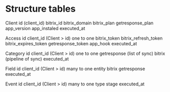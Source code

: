 # Structure tables
Client
    id                      (client_id) 
    bitrix_id
    bitrix_domain
    bitrix_plan
    getresponse_plan
    app_version
    app_instaled
    executed_at

Access 
    id 
    client_id               (Client > id) one to one
    bitrix_token
    bitrix_refresh_token
    bitrix_expires_token
    getresponse_token
    app_hook
    executed_at

Category
    id 
    client_id               (Client > id) one to one
    getresponse             (list of sync)
    bitrix                  (pipeline of sync)
    executed_at

Field
    id
    client_id               (Client > id) many to one
    entity
    bitrix
    getresponse
    executed_at

Event
    id 
    client_id               (Client > id) many to one
    type
    stage
    executed_at